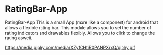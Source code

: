 # RatingBar-App
 RatingBar-App
 This is a small App (more like a component) for android that allows a flexible rating bar. This module allows you to set the number of rating indicators and drawables flexibly. Allows you to click to change the rating aswell.

 
https://media.giphy.com/media/XZyfCHtiR0PANPXrxQ/giphy.gif
